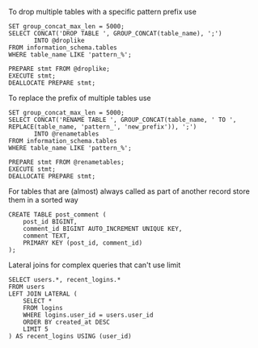 To drop multiple tables with a specific pattern prefix use

```mysql
SET group_concat_max_len = 5000;
SELECT CONCAT('DROP TABLE ', GROUP_CONCAT(table_name), ';')
       INTO @droplike
FROM information_schema.tables
WHERE table_name LIKE 'pattern_%';

PREPARE stmt FROM @droplike;
EXECUTE stmt;
DEALLOCATE PREPARE stmt;
```

To replace the prefix of multiple tables use

```mysql
SET group_concat_max_len = 5000;
SELECT CONCAT('RENAME TABLE ', GROUP_CONCAT(table_name, ' TO ', REPLACE(table_name, 'pattern_', 'new_prefix')), ';')
       INTO @renametables
FROM information_schema.tables
WHERE table_name LIKE 'pattern_%';

PREPARE stmt FROM @renametables;
EXECUTE stmt;
DEALLOCATE PREPARE stmt;
```

For tables that are (almost) always called as part of another record store them in a sorted way

```mysql
CREATE TABLE post_comment (
    post_id BIGINT,
    comment_id BIGINT AUTO_INCREMENT UNIQUE KEY,
    comment TEXT,
    PRIMARY KEY (post_id, comment_id)
);
```

Lateral joins for complex queries that can't use limit

```mysql
SELECT users.*, recent_logins.*
FROM users
LEFT JOIN LATERAL ( 
    SELECT *
    FROM logins
    WHERE logins.user_id = users.user_id
    ORDER BY created_at DESC
    LIMIT 5
) AS recent_logins USING (user_id)
```
